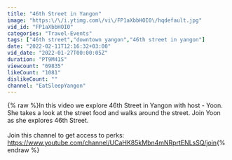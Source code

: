 ```yaml
---
title: "46th Street in Yangon"
image: "https:\/\/i.ytimg.com\/vi\/FP1aXbbHOI0\/hqdefault.jpg"
vid_id: "FP1aXbbHOI0"
categories: "Travel-Events"
tags: ["46th street","downtown yangon","46th street in yangon"]
date: "2022-02-11T12:16:32+03:00"
vid_date: "2022-01-27T00:00:05Z"
duration: "PT9M41S"
viewcount: "69835"
likeCount: "1081"
dislikeCount: ""
channel: "EatSleepYangon"
---
```

{% raw %}In this video we explore 46th Street in Yangon with host - Yoon.<br />She takes a look at the street food and walks around the street. Join Yoon as she explores 46th Street.<br /><br />Join this channel to get access to perks:<br /><a rel="nofollow" target="blank" href="https://www.youtube.com/channel/UCaHK85kMbn4mNRprtENLsSQ/join">https://www.youtube.com/channel/UCaHK85kMbn4mNRprtENLsSQ/join</a>{% endraw %}
